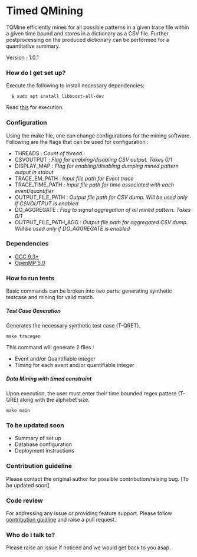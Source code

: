 # Timed QMining

TQMine efficiently mines for all possible patterns in a given trace file within a given time bound and stores in a dictionary as a CSV file. Further postprocessing on the produced dictionary can be performed for a quantitative summary.

Version : 1.0.1

### How do I get set up? ###

Execute the following to install necessary dependencies:
```
  $ sudo apt install libboost-all-dev
```
Read [this](#How-to-run-tests) for execution.

### Configuration

Using the make file, one can change configurations for the mining software. Following are the flags that can be used for configuration :
* THREADS : *Count of thread :*
* CSVOUTPUT : *Flag for enabling/disabling CSV output. Takes 0/1*
* DISPLAY_MAP : *Flag for enabling/disabling dumping mined pattern output in stdout*
* TRACE_EM_PATH : *Input file path for Event trace*
* TRACE_TIME_PATH : *Input file path for time associated with each event/quantifier*
* OUTPUT_FILE_PATH : *Output file path for CSV dump. Will be used only if CSVOUTPUT is enabled*
* DO_AGGREGATE : *Flag to signal aggregation of all mined pattern. Takes 0/1*
* OUTPUT_FILE_PATH_AGG : *Output file path for aggregated CSV dump. Will be used only if DO_AGGREGATE is enabled*

### Dependencies
* [GCC 9.3+](https://gcc.gnu.org/)
* [OpenMP 5.0](https://www.openmp.org/)

### How to run tests
Basic commands can be broken into two parts: generating synthetic testcase and mining for valid match.

##### Test Case Generation
Generates the necessary synthetic test case (T-QRET).
```
make tracegen
```
This command will generate 2 files : 
* Event and/or Quantifiable integer
* Timing for each event and/or quantifiable integer

##### Data Mining with timed constraint
Upon execution, the user must enter their time bounded regex pattern (T-QRE) along with the alphabet size.
```
make main
```
### To be updated soon
* Summary of set up
* Database configuration
* Deployment instructions

### Contribution guideline
Please contact the original author for possible contribution/raising bug. [To be updated soon]

### Code review
For addressing any issue or providing feature support. Please follow [contribution guidline](###Contribution-guideline) and raise a pull request.

### Who do I talk to?

Please raise an issue if noticed and we would get back to you asap.
